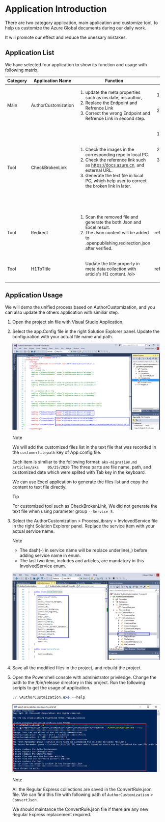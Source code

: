# Application Introduction

There are two category application, main application and customize tool, to help us customize the Azure Global documents during our daily work. 

It will promote our effect and reduce the unessary mistakes.

## Application List

We have selected four application to show its function and usage with following matrix.

|Category|Application Name|Function | Useage |
|------|-------|-------|---|
|Main| AuthorCustomization | <ol><li>update the meta properties such as ms.date, ms.author, </li><li>Replace the Endpoint and Refrence Link </li><li>Correct the wrong Endpoint and Refrence Link in second step. </li> </ol>| <ol><li>Update the configuration in the file of App.config.</li><li>./AuthorCustomization --help</li></ol> |
|Tool| CheckBrokenLink |<ol><li>Check the images in the corresponding repo in local PC. </li><li>Check the reference link such as https://docs.azure.cn, and external URL. </li><li>Generate the text file in local PC, which help user to correct the broken link in later.</li> </ol> |  <ol><li>Update the configuration in the file of App.config.</li><li>./CheckBrokenLink.exe --help</li><li>./CheckBrokenLink.exe --Service S --Customize R <br/>It is the function to scan the articles based on the service and generate the broken result in local file.</li></ol> |
|Tool| Redirect | <ol><li>Scan the removed file and generate the both Json and Excel result. </li><li>The Json content will be added to .openpublishing.redirection.json after verified. </li></ol>|  refer to the --help usage. |
|Tool| H1ToTitle | <ol>Update the title property in meta data collection with article's H1 content. /ol>| refer to the --help usage. |

## Application Usage

We will demo the unified process based on AuthorCustomization, and you can also update the others application with similiar step.

1. Open the project sln file with Visual Studio Application.

2. Select the app.Config file in the right Solution Explorer panel. Update the configuration with your actual file name and path.

    ![Update App.Config file](./media/appCofig.png)

    > [!NOTE]
    > We will add the customized files list in the text file that was recorded in the  `customerfilepath` key of App.config file.
    >
    > Each item is similiar to the following format: 
    > `aks-migration.md	articles/aks	05/25/2020`
    > The three parts are file name, path, and customized date which were splited with Tab key in the keyboard.
    >
    > We can use Excel application to generate the files list and copy the content to text file directly.

    > [!TIP]
    > For customized tool such as CheckBrokenLink, We did not generate the text file when using parameter group `--Service S`.
    >

3. Select the AuthorCustomization > ProcessLibrary > InvlovedService file in the right Solution Explorer panel. Replace the service item with your actual service name.

    > [!NOTE]
    > * The dash(-) in service name will be replace underline(_) before adding service name in enum.
    > * The last two item, includes and articles, are mandatory in this InvolvedService enum.
    >

    ![Update involveService enum](./media/involveService.png)

4. Save all the modified files in the project, and rebuild the project. 

5. Open the Powershell console with administrator priviledge. Change the path to the /bin/release directory in this project. Run the following scripts to get the usage of application.

    ```PowerShell
    ./.\AuthorCustmization.exe --help
    ```

    ![Show Usage](./media/showUsage.png)

    > [!NOTE]
    > All the Regular Express collections are saved in the ConvertRule.json file. We can find this file with following path of `AuthorCustomization` > `ConvertJson`.
    >
    > We should maintance the ConvertRule.json file if there are any new Regular Express replacement required.
    >
    > 






